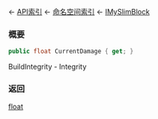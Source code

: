 ← [API索引](Api-Index) ← [命名空间索引](Namespace-Index) ← [IMySlimBlock](VRage.Game.ModAPI.Ingame.IMySlimBlock)

### 概要

```csharp
public float CurrentDamage { get; }
```

BuildIntegrity - Integrity

### 返回

[float](https://docs.microsoft.com/en-us/dotnet/api/System.Single?view=netframework-4.6)

